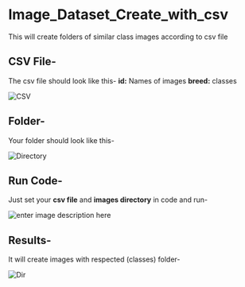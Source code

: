 
# Image_Dataset_Create_with_csv
 This will create folders of similar class images according to csv file

## CSV File-

The csv file should look like this-
**id:** Names of images
**breed:** classes

![CSV](https://i.ibb.co/ZM3XkH8/csv.png)


## Folder-

Your folder should look like this-

![Directory](https://i.ibb.co/HP3yc5n/rttrtrtrtrtrtrtrt.png)


## Run Code-

Just set your **csv file** and **images directory** in code and run-

![enter image description here](https://i.ibb.co/0hr4rwf/ssaa.png)

## Results-

It will create images with respected (classes) folder-

![Dir](https://i.ibb.co/tsPnm71/1111.png) 
